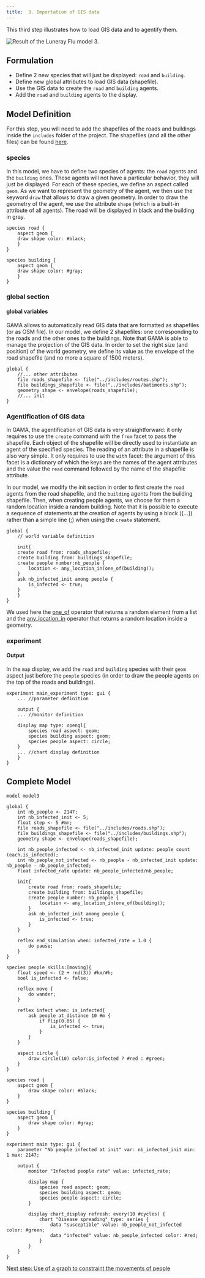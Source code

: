 ```yaml
---
title:  3. Importation of GIS data
---
```


This third step illustrates how to load GIS data and to agentify them.

![Result of the Luneray Flu model 3.](/resources/images/tutorials/luneray3.png)


## Formulation

* Define 2 new species that will just be displayed: `road` and `building`.
* Define new global attributes to load GIS data (shapefile).
* Use the GIS data to create the `road` and `building` agents.
* Add the `road` and `building` agents to the display.

## Model Definition

For this step, you will need to add the shapefiles of the roads and buildings inside the `includes` folder of the project. The shapefiles (and all the other files) can be found [here](https://github.com/gama-platform/gama/wiki/resources/other/models/Luneray_flu.zip). 
 
### species
In this model, we have to define two species of agents: the `road` agents and the `building` ones. These agents will not have a particular behavior, they will just be displayed.
For each of these species, we define an aspect called `geom`. As we want to represent the geometry of the agent, we then use the keyword `draw` that allows to draw a given geometry. In order to draw the geometry of the agent, we use the attribute `shape` (which is a built-in attribute of all agents). The road will be displayed in black and the building in gray.

```
species road {
    aspect geom {
	draw shape color: #black;
    }
}

species building {
    aspect geom {
	draw shape color: #gray;
    }
}
```

### global section

#### global variables

GAMA allows to automatically read GIS data that are formatted as shapefiles (or as OSM file). In our model, we define 2 shapefiles: one corresponding to the roads and the other ones to the buildings. Note that GAMA is able to manage the projection of the GIS data. 
In order to set the right size (and position) of the world geometry, we define its value as the envelope of the road shapefile (and no more a square of 1500 meters).

```
global {
    //... other attributes
    file roads_shapefile <- file("../includes/routes.shp");
    file buildings_shapefile <- file("../includes/batiments.shp");
    geometry shape <- envelope(roads_shapefile);	
    //... init
}

```

### Agentification of GIS data

In GAMA, the agentification of GIS data is very straightforward: it only requires to use the `create` command with the `from` facet to pass the shapefile. Each object of the shapefile will be directly used to instantiate an agent of the specified species. The reading of an attribute in a shapefile is also very simple. It only requires to use the `with` facet: the argument of this facet is a dictionary of which the keys are the names of the agent attributes and the value the `read` command followed by the name of the shapefile attribute.

In our model, we modify the init section in order to first create the `road` agents from the road shapefile, and the `building` agents from the building shapefile. Then, when creating people agents, we choose for them a random location inside a random building.
Note that it is possible to execute a sequence of statements at the creation of agents by using a block ({...}) rather than a simple line (;) when using the `create` statement. 

```
global {
    // world variable definition

    init{
	create road from: roads_shapefile;
	create building from: buildings_shapefile;
	create people number:nb_people {
	    location <- any_location_in(one_of(building));		
	}
	ask nb_infected_init among people {
	    is_infected <- true;
	}
    }
}
```

We used here the [one_of](OperatorsNR#one_of) operator that returns a random element from a list and the [any_location_in](OperatorsAA#any_location_in) operator that returns a random location inside a geometry.

### experiment


#### Output

In the `map` display, we add the `road` and `building` species with their `geom` aspect just before the `people` species (in order to draw the people agents on the top of the roads and buildings). 

```
experiment main_experiment type: gui {
    ... //parameter definition

    output {
    ... //monitor definition

	display map type: opengl{
	    species road aspect: geom;
	    species building aspect: geom;
	    species people aspect: circle;			
	}
	... //chart display definition
    }
}
```

## Complete Model

```
model model3

global {
    int nb_people <- 2147;
    int nb_infected_init <- 5;
    float step <- 5 #mn;
    file roads_shapefile <- file("../includes/roads.shp");
    file buildings_shapefile <- file("../includes/buildings.shp");
    geometry shape <- envelope(roads_shapefile);    
    
    int nb_people_infected <- nb_infected_init update: people count (each.is_infected);
    int nb_people_not_infected <- nb_people - nb_infected_init update: nb_people - nb_people_infected;
    float infected_rate update: nb_people_infected/nb_people;
    
    init{
        create road from: roads_shapefile;
        create building from: buildings_shapefile;
        create people number: nb_people {
            location <- any_location_in(one_of(building));                
        }
        ask nb_infected_init among people {
            is_infected <- true;
        }
    }

    reflex end_simulation when: infected_rate = 1.0 {
        do pause;
    }    
}

species people skills:[moving]{        
    float speed <- (2 + rnd(3)) #km/#h;
    bool is_infected <- false;

    reflex move {
        do wander;
    }

    reflex infect when: is_infected{
        ask people at_distance 10 #m {
            if flip(0.05) {
                is_infected <- true;
            }
        }
    }
    
    aspect circle {
        draw circle(10) color:is_infected ? #red : #green;
    }
}

species road {
    aspect geom {
        draw shape color: #black;
    }
}

species building {
    aspect geom {
        draw shape color: #gray;
    }
}

experiment main type: gui {
    parameter "Nb people infected at init" var: nb_infected_init min: 1 max: 2147;

    output {
        monitor "Infected people rate" value: infected_rate;
        
        display map {
            species road aspect: geom;
            species building aspect: geom;
            species people aspect: circle;            
        }
        
        display chart_display refresh: every(10 #cycles) {
            chart "Disease spreading" type: series {
                data "susceptible" value: nb_people_not_infected color: #green;
                data "infected" value: nb_people_infected color: #red;
            }
        }
    }
}
```

[Next step: Use of a graph to constraint the movements of people](LuneraysFlu_step4)
